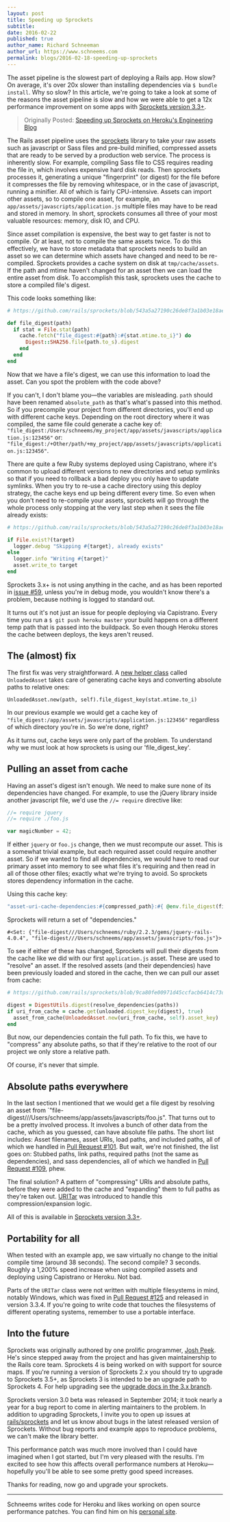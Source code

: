 ```yaml
---
layout: post
title: Speeding up Sprockets
subtitle:
date: 2016-02-22
published: true
author_name: Richard Schneeman
author_url: https://www.schneems.com
permalink: blogs/2016-02-18-speeding-up-sprockets
---
```


The asset pipeline is the slowest part of deploying a Rails app. How slow? On average, it's over 20x slower than installing dependencies via `$ bundle install`. Why so slow? In this article, we're going to take a look at some of the reasons the asset pipeline is slow and how we were able to get a 12x performance improvement on some apps with [Sprockets version 3.3+](https://rubygems.org/gems/sprockets/versions/3.5.2).

> Originally Posted: [Speeding up Sprockets on Heroku's Engineering Blog](https://engineering.heroku.com/blogs/2016-02-18-speeding-up-sprockets/)

The Rails asset pipeline uses the [sprockets](github.com/rails/sprockets) library to take your raw assets such as javascript or Sass files and pre-build minified, compressed assets that are ready to be served by a production web service. The process is inherently slow. For example, compiling Sass file to CSS requires reading the file in, which involves expensive hard disk reads. Then sprockets processes it, generating a unique "fingerprint" (or digest) for the file before it compresses the file by removing whitespace, or in the case of javascript, running a minifier. All of which is fairly CPU-intensive. Assets can import other assets, so to compile one asset, for example, an `app/assets/javascripts/application.js` multiple files may have to be read and stored in memory. In short, sprockets consumes all three of your most valuable resources: memory, disk IO, and CPU.

Since asset compilation is expensive, the best way to get faster is not to compile. Or at least, not to compile the same assets twice. To do this effectively, we have to store metadata that sprockets needs to build an asset so we can determine which assets have changed and need to be re-compiled. Sprockets provides a cache system on disk at `tmp/cache/assets`. If the path and mtime haven't changed for an asset then we can load the entire asset from disk. To accomplish this task, sprockets uses the cache to store a compiled file's digest.

This code looks something like:

```ruby
# https://github.com/rails/sprockets/blob/543a5a27190c26de8f3a1b03e18aed8da0367c63/lib/sprockets/base.rb#L46-L57

def file_digest(path)
  if stat = File.stat(path)
    cache.fetch("file_digest:#{path}:#{stat.mtime.to_i}") do
      Digest::SHA256.file(path.to_s).digest
    end
  end
end
```

Now that we have a file's digest, we can use this information to load the asset. Can you spot the problem with the code above?

If you can't, I don't blame you&mdash;the variables are misleading. `path` should have been renamed `absolute_path` as that's what's passed into this method. So if you precompile your project from different directories, you'll end up with different cache keys. Depending on the root directory where it was compiled, the same file could generate a cache key of:
`"file_digest:/Users/schneems/my_project/app/assets/javascripts/application.js:123456"`
or:
`"file_digest:/+Other/path/+my_project/app/assets/javascripts/application.js:123456"`.

There are quite a few Ruby systems deployed using Capistrano, where it's common to upload different versions to new directories and setup symlinks so that if you need to rollback a bad deploy you only have to update symlinks. When you try to re-use a cache directory using this deploy strategy, the cache keys end up being different every time. So even when you don't need to re-compile your assets, sprockets will go through the whole process only stopping at the very last step when it sees the file already exists:

```ruby
# https://github.com/rails/sprockets/blob/543a5a27190c26de8f3a1b03e18aed8da0367c63/lib/sprockets/manifest.rb#L182-L187

if File.exist?(target)
  logger.debug "Skipping #{target}, already exists"
else
  logger.info "Writing #{target}"
  asset.write_to target
end
```

Sprockets 3.x+ is not using anything in the cache, and as has been reported in [issue #59]( https://github.com/rails/sprockets/issues/59), unless you're in debug mode, you wouldn't know there's a problem, because nothing is logged to standard out.

It turns out it's not just an issue for people deploying via Capistrano. Every time you run a `$ git push heroku master` your build happens on a different temp path that is passed into the buildpack. So even though Heroku stores the cache between deploys, the keys aren't reused.

## The (almost) fix

The first fix was very straightforward. A [new helper class](https://github.com/rails/sprockets/pull/89) called `UnloadedAsset` takes care of generating cache keys and converting absolute paths to relative ones:

```
UnloadedAsset.new(path, self).file_digest_key(stat.mtime.to_i)
```

In our previous example we would get a cache key of `"file_digest:/app/assets/javascripts/application.js:123456"` regardless of which directory you're in. So we're done, right?

As it turns out, cache keys were only part of the problem. To understand why we must look at how sprockets is using our 'file_digest_key'.

## Pulling an asset from cache

Having an asset's digest isn't enough. We need to make sure none of its dependencies have changed. For example, to use the jQuery library inside another javascript file, we'd use the `//= require` directive like:

```js
//= require jquery
//= require ./foo.js

var magicNumber = 42;
```

If either `jquery` or `foo.js` change, then we must recompute our asset. This is a somewhat trivial example, but each required asset could require another asset. So if we wanted to find all dependencies, we would have to read our primary asset into memory to see what files it's requiring and then read in all of those other files; exactly what we're trying to avoid. So sprockets stores dependency information in the cache.

Using this cache key:

```ruby
"asset-uri-cache-dependencies:#{compressed_path}:#{ @env.file_digest(filename) }"
```

Sprockets will return a set of "dependencies."

```
#<Set: {"file-digest///Users/schneems/ruby/2.2.3/gems/jquery-rails-4.0.4", "file-digest///Users/schneems/app/assets/javascripts/foo.js"}>
```

To see if either of these has changed, Sprockets will pull their digests from the cache like we did with our first `application.js` asset. These are used to "resolve" an asset. If the resolved assets (and their dependencies) have been previously loaded and stored in the cache, then we can pull our asset from cache:

```ruby
# https://github.com/rails/sprockets/blob/9ca80fe00971d45ccfacb6414c73d5ffad96275f/lib/sprockets/loader.rb#L55-L58

digest = DigestUtils.digest(resolve_dependencies(paths))
if uri_from_cache = cache.get(unloaded.digest_key(digest), true)
  asset_from_cache(UnloadedAsset.new(uri_from_cache, self).asset_key)
end
```

But now, our dependencies contain the full path. To fix this, we have to "compress" any absolute paths, so that if they're relative to the root of our project we only store a relative path.

Of course, it's never that simple.

## Absolute paths everywhere

In the last section I mentioned that we would get a file digest by resolving an asset from `"file-digest///Users/schneems/app/assets/javascripts/foo.js". That turns out to be a pretty involved process. It involves a bunch of other data from the cache, which as you guessed, can have absolute file paths. The short list includes: Asset filenames, asset URIs, load paths, and included paths, all of which we handled in [Pull Request #101](https://github.com/rails/sprockets/pull/101). But wait, we're not finished, the list goes on: Stubbed paths, link paths, required paths (not the same as dependencies), and sass dependencies, all of which we handled in [Pull Request #109](https://github.com/rails/sprockets/pull/109), phew.

The final solution? A pattern of "compressing" URIs and absolute paths, before they were added to the cache and "expanding" them to full paths as they're taken out. [URITar](https://github.com/rails/sprockets/blob/9ca80fe00971d45ccfacb6414c73d5ffad96275f/lib/sprockets/uri_tar.rb) was introduced to handle this compression/expansion logic.

All of this is available in [Sprockets version 3.3+](https://rubygems.org/gems/sprockets/versions/3.3.3).

## Portability for all

When tested with an example app, we saw virtually no change to the initial compile time (around 38 seconds). The second compile? 3 seconds. Roughly a 1,200% speed increase when using compiled assets and deploying using Capistrano or Heroku. Not bad.

Parts of the `URITar` class were not written with multiple filesystems in mind, notably Windows, which was fixed in [Pull Request #125](https://github.com/rails/sprockets/pull/125/commits) and released in version 3.3.4. If you're going to write code that touches the filesystems of different operating systems, remember to use a portable interface.

## Into the future

Sprockets was originally authored by one prolific programmer, [Josh Peek](https://github.com/rails/sprockets/graphs/contributors). He's since stepped away from the project and has given maintainership to the Rails core team. Sprockets 4 is being worked on with support for source maps. If you're running a version of Sprockets 2.x you should try to upgrade to Sprockets 3.5+, as Sprockets 3 is intended to be an upgrade path to Sprockets 4. For help upgrading see the [upgrade docs in the 3.x branch](https://github.com/rails/sprockets/blob/3.x/UPGRADING.md).

Sprockets version 3.0 beta was released in September 2014; it took nearly a year for a bug report to come in alerting maintainers to the problem. In addition to upgrading Sprockets, I invite you to open up issues at [rails/sprockets](https://github.com/rails/sprockets) and let us know about bugs in the latest released version of Sprockets. Without bug reports and example apps to reproduce problems, we can't make the library better.

This performance patch was much more involved than I could have imagined when I got started, but I'm very pleased with the results. I'm excited to see how this affects overall performance numbers at Heroku&mdash;hopefully you'll be able to see some pretty good speed increases.

Thanks for reading, now go and upgrade your sprockets.

---
Schneems writes code for Heroku and likes working on open source performance patches. You can find him on his [personal site](https://www.schneems.com).

